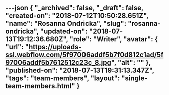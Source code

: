 ---json
{
  "_archived": false,
  "_draft": false,
  "created-on": "2018-07-12T10:50:28.651Z",
  "name": "Rosanna Ondricka",
  "slug": "rosanna-ondricka",
  "updated-on": "2018-07-13T19:12:36.680Z",
  "role": "Writer",
  "avatar": {
    "url": "https://uploads-ssl.webflow.com/5f97006addf5b7f0d812c1ad/5f97006addf5b7612512c23c_8.jpg",
    "alt": ""
  },
  "published-on": "2018-07-13T19:31:13.347Z",
  "tags": "team-members",
  "layout": "single-team-members.html"
}
---



